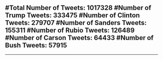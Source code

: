 #Total Number of Tweets: 1017328 
#Number of Trump Tweets: 333475
#Number of Clinton Tweets: 279707
#Number of Sanders Tweets: 155311
#Number of Rubio Tweets: 126489
#Number of Carson Tweets: 64433
#Number of Bush Tweets: 57915
---
---
